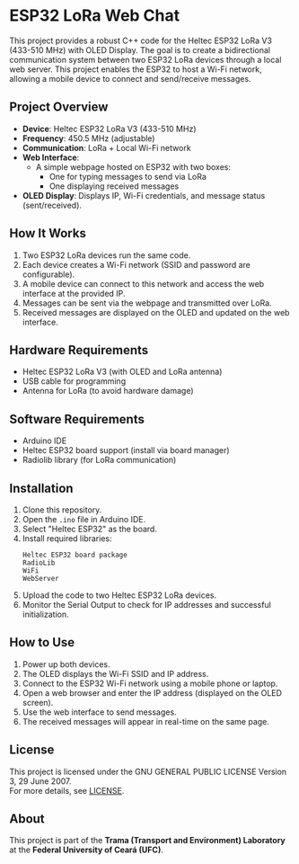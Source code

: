 
# ESP32 LoRa Web Chat

This project provides a robust C++ code for the Heltec ESP32 LoRa V3 (433-510 MHz) with OLED Display. 
The goal is to create a bidirectional communication system between two ESP32 LoRa devices through a local web server. 
This project enables the ESP32 to host a Wi-Fi network, allowing a mobile device to connect and send/receive messages.

## Project Overview

- **Device**: Heltec ESP32 LoRa V3 (433-510 MHz)
- **Frequency**: 450.5 MHz (adjustable)
- **Communication**: LoRa + Local Wi-Fi network
- **Web Interface**: 
  - A simple webpage hosted on ESP32 with two boxes: 
    - One for typing messages to send via LoRa
    - One displaying received messages
- **OLED Display**: Displays IP, Wi-Fi credentials, and message status (sent/received).

## How It Works

1. Two ESP32 LoRa devices run the same code.
2. Each device creates a Wi-Fi network (SSID and password are configurable).
3. A mobile device can connect to this network and access the web interface at the provided IP.
4. Messages can be sent via the webpage and transmitted over LoRa.
5. Received messages are displayed on the OLED and updated on the web interface.

## Hardware Requirements

- Heltec ESP32 LoRa V3 (with OLED and LoRa antenna)
- USB cable for programming
- Antenna for LoRa (to avoid hardware damage)

## Software Requirements

- Arduino IDE
- Heltec ESP32 board support (install via board manager)
- Radiolib library (for LoRa communication)

## Installation

1. Clone this repository.
2. Open the `.ino` file in Arduino IDE.
3. Select "Heltec ESP32" as the board.
4. Install required libraries: 
   ```
   Heltec ESP32 board package
   RadioLib
   WiFi
   WebServer
   ```
5. Upload the code to two Heltec ESP32 LoRa devices.
6. Monitor the Serial Output to check for IP addresses and successful initialization.

## How to Use

1. Power up both devices.
2. The OLED displays the Wi-Fi SSID and IP address.
3. Connect to the ESP32 Wi-Fi network using a mobile phone or laptop.
4. Open a web browser and enter the IP address (displayed on the OLED screen).
5. Use the web interface to send messages.
6. The received messages will appear in real-time on the same page.

## License

This project is licensed under the GNU GENERAL PUBLIC LICENSE Version 3, 29 June 2007.  
For more details, see [LICENSE](https://www.gnu.org/licenses/gpl-3.0.en.html).

## About

This project is part of the **Trama (Transport and Environment) Laboratory** at the **Federal University of Ceará (UFC)**.
